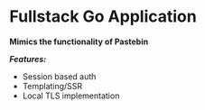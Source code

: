 # Fullstack Go Application

**Mimics the functionality of Pastebin**

**_Features:_**

- Session based auth
- Templating/SSR
- Local TLS implementation

